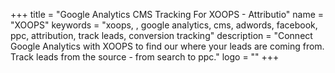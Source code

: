 +++
title = "Google Analytics CMS Tracking For XOOPS - Attributio"
name = "XOOPS"
keywords = "xoops, , google analytics, cms, adwords, facebook, ppc, attribution, track leads, conversion tracking"
description = "Connect Google Analytics with XOOPS to find our where your leads are coming from. Track leads from the source - from search to ppc."
logo = ""
+++
